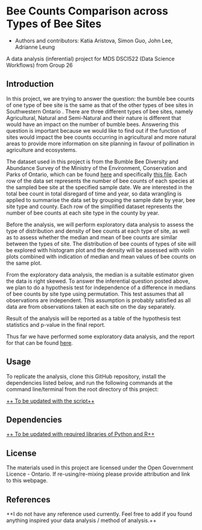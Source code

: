 Bee Counts Comparison across Types of Bee Sites
================

-   Authors and contributors: Katia Aristova, Simon Guo, John Lee,
    Adrianne Leung

A data analysis (inferential) project for MDS DSCI522 (Data Science
Workflows) from Group 26

## Introduction

In this project, we are trying to answer the question: the bumble bee
counts of one type of bee site is the same as that of the other types of
bee sites in Southwestern Ontario . There are three different types of
bee sites, namely Agricultural, Natural and Semi-Natural and their
nature is different that would have an impact on the number of bumble
bees. Answering this question is important because we would like to find
out if the function of sites would impact the bee counts occurring in
agricultural and more natural areas to provide more information on site
planning in favour of pollination in agriculture and ecosystems.

The dataset used in this project is from the Bumble Bee Diversity and
Abundance Survey of the Ministry of the Environment, Conservation and
Parks of Ontario, which can be found
[here](https://data.ontario.ca/dataset/bumble-bee-diversity-and-abundance-survey "Bumble Bee Diversity and Abundance Survey")
and specifically [this
file](https://files.ontario.ca/moe_mapping/downloads/4Other/PHAP/Bumble_Bee_Public_Data.csv "Bumble Bee Public Data").
Each row of the data set represents the number of bee counts of each
species at the sampled bee site at the specified sample date. We are
interested in the total bee count in total disregard of time and year,
so data wrangling is applied to summarise the data set by grouping the
sample date by year, bee site type and county. Each row of the
simplified dataset represents the number of bee counts at each site type
in the county by year.

Before the analysis, we will perform exploratory data analysis to assess
the type of distribution and density of bee counts at each type of site,
as well as to assess whether the median and mean of bee counts are
similar between the types of site. The distribution of bee counts of
types of site will be explored with histogram plot and the density will
be assessed with violin plots combined with indication of median and
mean values of bee counts on the same plot.

From the exploratory data analysis, the median is a suitable estimator
given the data is right skewed. To answer the inferential question
posted above, we plan to do a hypothesis test for independence of a
difference in medians of bee counts by site type using permutation. This
test assumes that all observations are independent. This assumption is
probably satisfied as all data are from observations taken at each site
on the day separately.

Result of the analysis will be reported as a table of the hypothesis
test statistics and p-value in the final report.

Thus far we have performed some exploratory data analysis, and the
report for that can be found
[here](https://github.com/UBC-MDS/DSCI_522_Group26_Bee/blob/main/src/EDA_bee.md "Exploratory data analysis report").

## Usage

To replicate the analysis, clone this GitHub repository, install the
dependencies listed below, and run the following commands at the command
line/terminal from the root directory of this project:

<u>++ To be updated with the script++</u>

## Dependencies

<u>++ To be updated with required libraries of Python and R++</u>

## License

The materials used in this project are licensed under the Open
Government Licence - Ontario. If re-using/re-mixing please provide
attribution and link to this webpage.

## References

++I do not have any reference used currently. Feel free to add if you
found anything inspired your data analysis / method of analysis.++
